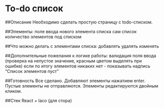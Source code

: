 # To-do список
##Описание
Необходимо сделать простую страницу с todo-списком.

##Элементы:
поле ввода нового элемента списка
сам список
количество элементов под списком

##Что можно делать с элементами списка:
добавлять
удалять
изменять

##Дополнительные пожелания к логике работы:
валидация поля ввода (проверка на непустое значение, красным цветом выделять при ошибке)
если по итогу элементов никаких нет - показывать надпись “Список элементов пуст”

##Готовность
Все сделано.
Добавляют элементы нажатием enter. Пустые элементы не отправляются.
Элементы редактируются двойным кликом.

##Стек
React + laco (для стора)
